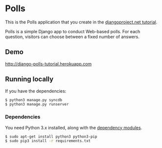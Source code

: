 Polls
=====

This is the Polls application that you create in the [djangoproject.net tutorial](https://docs.djangoproject.com/en/1.6/intro/tutorial01/).

Polls is a simple Django app to conduct Web-based polls. For each
question, visitors can choose between a fixed number of answers.

Demo
---

<http://django-polls-tutorial.herokuapp.com>

Running locally
---

If you have the dependencies:

``` bash
$ python3 manage.py syncdb
$ python3 manage.py runserver
```

### Dependencies

You need Python 3.x installed, along with the [dependency modules](requirements.txt).

``` bash
$ sudo apt-get install python3 python3-pip
$ sudo pip3 install -r requirements.txt
```
